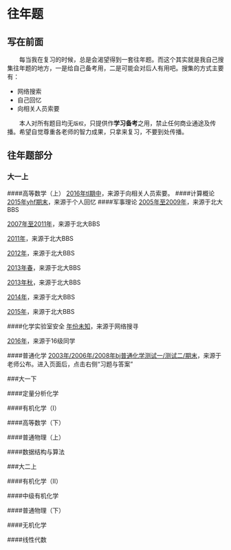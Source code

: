# 往年题
## 写在前面
&ensp;&ensp;&ensp;&ensp;每当我在复习的时候，总是会渴望得到一套往年题。而这个其实就是我自己搜集往年题的地方，一是给自己备考用，二是可能会对后人有用吧。搜集的方式主要有：
+  网络搜索
+  自己回忆
+  向相关人员索要 

&ensp;&ensp;&ensp;&ensp;本人对所有题目均无`版权`，只提供作**学习备考**之用，禁止任何商业通途及传播。希望自觉尊重各老师的智力成果，只拿来复习，不要到处传播。

## 往年题部分
### 大一上
####高等数学（上）
[2016年tl期中](https://wx2.qq.com/cgi-bin/mmwebwx-bin/webwxcheckurl?requrl=http%3A%2F%2Fmp.weixin.qq.com%2Fs%3F__biz%3DMzIxNzY0Njk5OA%3D%3D%26mid%3D2247483702%26idx%3D2%26sn%3D4209e0c083ba819a0caf8aa631205152%26chksm%3D97f7d3cfa0805ad97f95d4f2bd8a85e2938afb33405d26c16010506bb6dfcda5217ae7d9389e%26mpshare%3D1%26scene%3D1%26srcid%3D0106kKSvKNKB9kELWZcFN2Uv%23rd&skey=%40crypt_9f8d2b49_00af65f72286531be271746e7f298406&deviceid=e166903851731949&pass_ticket=undefined&opcode=2&scene=1&username=@782589ee0bcdd36fd50f638baccc9fd656c8e9684187f234d38176980e908c09)，来源于向相关人员索要。
####计算概论
[2015年yhf期末](https://acm.bnu.edu.cn/v3/contest_show.php?cid=7475)，来源于个人回忆
####军事理论
[2005年至2009年](https://bbs.pku.edu.cn/v2/collection-read.php?path=groups%2FGROUP_8%2FCourses%2FDBDE6C274%2FD69C3DBA2%2FD5801547C%2FM.1244128672.A)，来源于北大BBS

[2007年至2011年](https://bbs.pku.edu.cn/v2/collection-read.php?path=groups%2FGROUP_8%2FCourses%2FDBDE6C274%2FD69C3DBA2%2FD5801547C%2FM.1308153290.A)，来源于北大BBS

[2011年](https://bbs.pku.edu.cn/v2/collection-read.php?path=groups%2FGROUP_8%2FCourses%2FDBDE6C274%2FD69C3DBA2%2FD5801547C%2FM.1325076729.A)，来源于北大BBS

[2012年](https://bbs.pku.edu.cn/v2/collection-read.php?path=groups%2FGROUP_8%2FCourses%2FDBDE6C274%2FD69C3DBA2%2FD5801547C%2FM.1339601231.A)，来源于北大BBS

[2013年春](https://bbs.pku.edu.cn/v2/collection-read.php?path=groups%2FGROUP_8%2FCourses%2FDBDE6C274%2FD69C3DBA2%2FD5801547C%2FM.1357742134.A)，来源于北大BBS

[2013年秋](https://bbs.pku.edu.cn/v2/collection-read.php?path=groups%2FGROUP_8%2FCourses%2FDBDE6C274%2FD69C3DBA2%2FD5801547C%2FM.1357741370.A)，来源于北大BBS

[2014年](https://bbs.pku.edu.cn/v2/collection-read.php?path=groups%2FGROUP_8%2FCourses%2FDBDE6C274%2FD69C3DBA2%2FD5801547C%2FM.1403804665.A)，来源于北大BBS

[2015年](https://bbs.pku.edu.cn/v2/collection-read.php?path=groups%2FGROUP_8%2FCourses%2FDBDE6C274%2FD69C3DBA2%2FD5801547C%2FM.1420640455.A)，来源于北大BBS

####化学实验室安全
[年份未知](https://github.com/CloudOfStudy/exams/blob/master/folder/%E5%8C%96%E5%AD%A6%E5%AE%9E%E9%AA%8C%E5%AE%A4%E5%AE%89%E5%85%A8%E6%9C%AA%E7%9F%A5%E5%B9%B4%E4%BB%BD)，来源于网络搜寻

[2016年](https://github.com/CloudOfStudy/exams/blob/master/folder/%E5%8C%96%E5%AE%892016)，来源于16级同学

####普通化学
[2003年/2006年/2008年bj普通化学测试一/测试二/期末](http://www.chem.pku.edu.cn/page/bianj/)，来源于老师公布。进入页面后，点击右侧“习题与答案”

###大一下

####定量分析化学

####有机化学（I）

####高等数学（下）

####普通物理（上）

####数据结构与算法

###大二上

####有机化学（II）

####中级有机化学

####普通物理（下）

####无机化学

####线性代数
